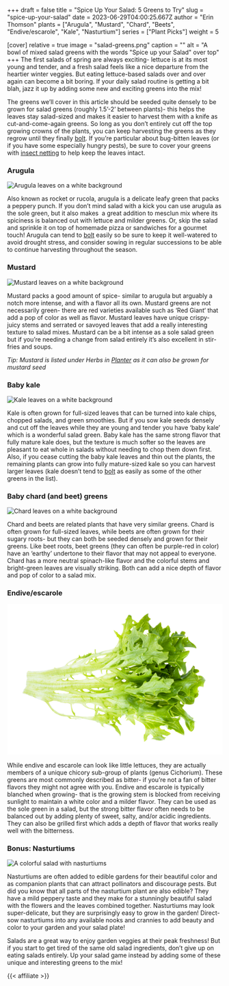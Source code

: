 +++
draft = false
title = "Spice Up Your Salad: 5 Greens to Try"
slug = "spice-up-your-salad"
date = 2023-06-29T04:00:25.667Z
author = "Erin Thomson"
plants = ["Arugula", "Mustard", "Chard", "Beets", "Endive/escarole", "Kale", "Nasturtium"]
series = ["Plant Picks"]
weight = 5

[cover]
relative = true
image = "salad-greens.png"
caption = ""
alt = "A bowl of mixed salad greens with the words \"Spice up your Salad\" over top"
+++
The first salads of spring are always exciting- lettuce is at its most young and tender, and a fresh salad feels like a nice departure from the heartier winter veggies. But eating lettuce-based salads over and over again can become a bit boring. If your daily salad routine is getting a bit blah, jazz it up by adding some new and exciting greens into the mix!

The greens we’ll cover in this article should be seeded quite densely to be grown for salad greens (roughly 1.5’-2’ between plants)- this helps the leaves stay salad-sized and makes it easier to harvest them with a knife as cut-and-come-again greens. So long as you don’t entirely cut off the top growing crowns of the plants, you can keep harvesting the greens as they regrow until they finally [bolt](https://blog.planter.garden/posts/plant-bolting-a-seedy-situation/). If you’re particular about bug-bitten leaves (or if you have some especially hungry pests), be sure to cover your greens with [insect netting](https://www.amazon.com/s?k=garden+insect+netting) to help keep the leaves intact.

### Arugula

![Arugula leaves on a white background](arugula.jpg)

Also known as rocket or rucola, arugula is a delicate leafy green that packs a peppery punch. If you don’t mind salad with a kick you can use arugula as the sole green, but it also makes  a great addition to mesclun mix where its spiciness is balanced out with lettuce and milder greens. Or, skip the salad and sprinkle it on top of homemade pizza or sandwiches for a gourmet touch! Arugula can tend to [bolt](https://blog.planter.garden/posts/plant-bolting-a-seedy-situation/) easily so be sure to keep it well-watered to avoid drought stress, and consider sowing in regular successions to be able to continue harvesting throughout the season.

### Mustard

![Mustard leaves on a white background](mustard.jpg)

Mustard packs a good amount of spice- similar to arugula but arguably a notch more intense, and with a flavor all its own. Mustard greens are not necessarily green- there are red varieties available such as ‘Red Giant‘ that add a pop of color as well as flavor. Mustard leaves have unique crispy-juicy stems and serrated or savoyed leaves that add a really interesting texture to salad mixes. Mustard can be a bit intense as a sole salad green but if you’re needing a change from salad entirely it’s also excellent in stir-fries and soups.

*Tip: Mustard is listed under Herbs in [Planter](https://planter.garden/plants) as it can also be grown for mustard seed*

### Baby kale

![Kale leaves on a white background](kale.jpg)

Kale is often grown for full-sized leaves that can be turned into kale chips, chopped salads, and green smoothies. But if you sow kale seeds densely and cut off the leaves while they are young and tender you have ‘baby kale’ which is a wonderful salad green. Baby kale has the same strong flavor that fully mature kale does, but the texture is much softer so the leaves are pleasant to eat whole in salads without needing to chop them down first. Also, if you cease cutting the baby kale leaves and thin out the plants, the remaining plants can grow into fully mature-sized kale so you can harvest larger leaves (kale doesn’t tend to [bolt](https://blog.planter.garden/posts/plant-bolting-a-seedy-situation/) as easily as some of the other greens in the list).

### Baby chard (and beet) greens

![Chard leaves on a white background](chard.jpg)

Chard and beets are related plants that have very similar greens. Chard is often grown for full-sized leaves, while beets are often grown for their sugary roots- but they can both be seeded densely and grown for their greens. Like beet roots, beet greens (they can often be purple-red in color) have an ‘earthy’ undertone to their flavor that may not appeal to everyone. Chard has a more neutral spinach-like flavor and the colorful stems and bright-green leaves are visually striking. Both can add a nice depth of flavor and pop of color to a salad mix.

### Endive/escarole

![Endive leaf on a white background](endive.jpg)

While endive and escarole can look like little lettuces, they are actually members of a unique chicory sub-group of plants (genus Cichorium). These greens are most commonly described as bitter- if you’re not a fan of bitter flavors they might not agree with you. Endive and escarole is typically blanched when growing- that is the growing stem is blocked from receiving sunlight to maintain a white color and a milder flavor. They can be used as the sole green in a salad, but the strong bitter flavor often needs to be balanced out by adding plenty of sweet, salty, and/or acidic ingredients. They can also be grilled first which adds a depth of flavor that works really well with the bitterness.

### Bonus: Nasturtiums

![A colorful salad with nasturtiums](nasturtiums.jpg)



Nasturtiums are often added to edible gardens for their beautiful color and as companion plants that can attract pollinators and discourage pests. But did you know that all parts of the nasturtium plant are also edible? They have a mild peppery taste and they make for a stunningly beautiful salad with the flowers and the leaves combined together. Nasturtiums may look super-delicate, but they are surprisingly easy to grow in the garden! Direct-sow nasturtiums into any available nooks and crannies to add beauty and color to your garden and your salad plate!

Salads are a great way to enjoy garden veggies at their peak freshness! But if you start to get tired of the same old salad ingredients, don’t give up on eating salads entirely. Up your salad game instead by adding some of these unique and interesting greens to the mix!

{{< affiliate >}}